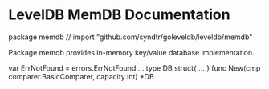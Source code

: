 # LevelDB MemDB Documentation

package memdb // import "github.com/syndtr/goleveldb/leveldb/memdb"

Package memdb provides in-memory key/value database implementation.

var ErrNotFound = errors.ErrNotFound ...
type DB struct{ ... }
    func New(cmp comparer.BasicComparer, capacity int) *DB
